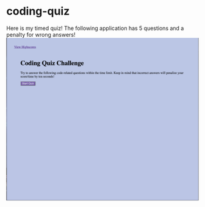 # coding-quiz
Here is my timed quiz! The following application has 5 questions and a penalty for wrong answers!
![SCREENSHOT](./images/Screenshot.png)